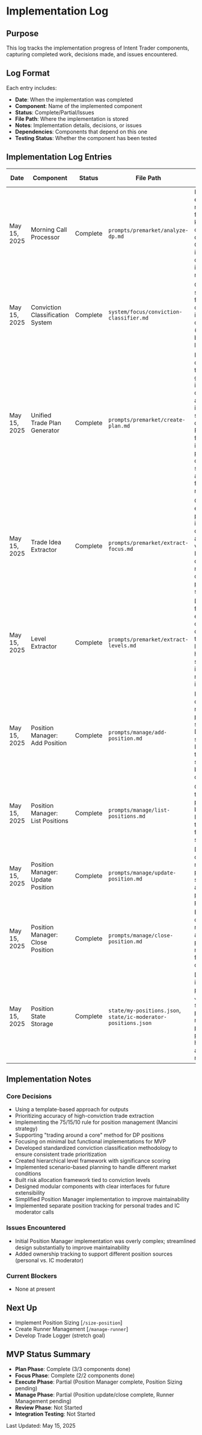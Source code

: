 # Implementation Log

## Purpose
This log tracks the implementation progress of Intent Trader components, capturing completed work, decisions made, and issues encountered.

## Log Format
Each entry includes:
- **Date**: When the implementation was completed
- **Component**: Name of the implemented component
- **Status**: Complete/Partial/Issues
- **File Path**: Where the implementation is stored
- **Notes**: Implementation details, decisions, or issues
- **Dependencies**: Components that depend on this one
- **Testing Status**: Whether the component has been tested

## Implementation Log Entries

| Date | Component | Status | File Path | Notes | Dependencies | Testing Status |
|------|-----------|--------|-----------|-------|--------------|----------------|
| May 15, 2025 | Morning Call Processor | Complete | `prompts/premarket/analyze-dp.md` | Implemented extraction of market context, focus trades, and key levels with conviction classification. Optimized for identifying high-conviction trade ideas from DP morning calls. | Unified Trade Plan Generator, Trade Idea Extractor, Level Extractor | Basic Testing Complete |
| May 15, 2025 | Conviction Classification System | Complete | `system/focus/conviction-classifier.md` | Created standardized framework for classifying trade ideas by conviction level (high/medium/low) based on analyst language patterns. | Morning Call Processor | Basic Testing Complete |
| May 15, 2025 | Unified Trade Plan Generator | Complete | `prompts/premarket/create-plan.md` | Implemented comprehensive trade plan generator that integrates market context, levels, and trade ideas into a cohesive strategy document. Features market framework, level integration, prioritized opportunities, scenario planning, and execution framework with risk allocation. | Position Manager, Trade Idea Extractor, Level Extractor | Basic Testing Complete |
| May 15, 2025 | Trade Idea Extractor | Complete | `prompts/premarket/extract-focus.md` | Created system to extract, filter, and prioritize trade ideas by conviction level and technical validation. Implements setup classification, risk/reward calculation, and priority-based scoring system. | Unified Trade Plan Generator | Basic Testing Complete |
| May 15, 2025 | Level Extractor | Complete | `prompts/premarket/extract-levels.md` | Developed framework for extracting, classifying, and organizing technical price levels. Implements hierarchical level structure, zone identification, and moving average integration. | Unified Trade Plan Generator | Basic Testing Complete |
| May 15, 2025 | Position Manager: Add Position | Complete | `prompts/manage/add-position.md` | Implemented command to add new trading positions with support for both DP and Mancini strategies. Includes position tracking in separate files based on ownership. | Position Sizing, Runner Management | Basic Testing Complete |
| May 15, 2025 | Position Manager: List Positions | Complete | `prompts/manage/list-positions.md` | Created command to display active positions from both personal and IC moderator tracking files with filtering and sorting options. | N/A | Basic Testing Complete |
| May 15, 2025 | Position Manager: Update Position | Complete | `prompts/manage/update-position.md` | Developed command to modify existing positions with support for stop adjustments, partial exits, and price updates. | Runner Management | Basic Testing Complete |
| May 15, 2025 | Position Manager: Close Position | Complete | `prompts/manage/close-position.md` | Built command to close positions, record outcomes, and calculate performance metrics. Supports full and partial closes. | Trade Logger | Basic Testing Complete |
| May 15, 2025 | Position State Storage | Complete | `state/my-positions.json`, `state/ic-moderator-positions.json` | Designed and implemented position storage in JSON format with separate files for personal and IC moderator positions. Includes position details, history tracking, and summary metadata. | All Position Manager commands | Basic Testing Complete |

## Implementation Notes

### Core Decisions
- Using a template-based approach for outputs
- Prioritizing accuracy of high-conviction trade extraction
- Implementing the 75/15/10 rule for position management (Mancini strategy)
- Supporting "trading around a core" method for DP positions
- Focusing on minimal but functional implementations for MVP
- Developed standardized conviction classification methodology to ensure consistent trade prioritization
- Created hierarchical level framework with significance scoring
- Implemented scenario-based planning to handle different market conditions
- Built risk allocation framework tied to conviction levels
- Designed modular components with clear interfaces for future extensibility
- Simplified Position Manager implementation to improve maintainability
- Implemented separate position tracking for personal trades and IC moderator calls

### Issues Encountered
- Initial Position Manager implementation was overly complex; streamlined design substantially to improve maintainability
- Added ownership tracking to support different position sources (personal vs. IC moderator)

### Current Blockers
- None at present

## Next Up
- Implement Position Sizing [`/size-position`]
- Create Runner Management [`/manage-runner`]
- Develop Trade Logger (stretch goal)

## MVP Status Summary
- **Plan Phase**: Complete (3/3 components done)
- **Focus Phase**: Complete (2/2 components done)
- **Execute Phase**: Partial (Position Manager complete, Position Sizing pending)
- **Manage Phase**: Partial (Position update/close complete, Runner Management pending)
- **Review Phase**: Not Started
- **Integration Testing**: Not Started

Last Updated: May 15, 2025